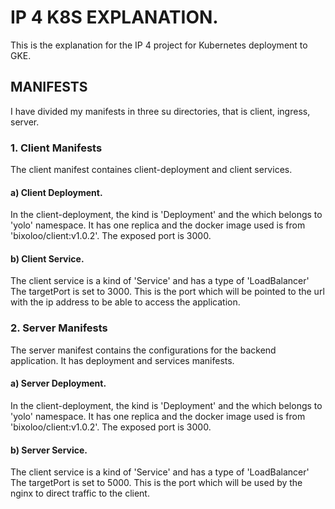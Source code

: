 # IP 4 K8S EXPLANATION.

This is the explanation for the IP 4 project for Kubernetes deployment to GKE.

## MANIFESTS

I have divided my manifests in three su directories, that is client, ingress, server.

### 1. Client Manifests

The client manifest containes client-deployment and client services.

#### a) Client Deployment.

In the client-deployment, the kind is 'Deployment' and the which belongs to 'yolo' namespace.
It has one replica and the docker image used is from 'bixoloo/client:v1.0.2'.
The exposed port is 3000.

#### b) Client Service.

The client service is a kind of 'Service' and has a type of 'LoadBalancer'
The targetPort is set to 3000.
This is the port which will be pointed to the url with the ip address to be able to access the application.

### 2. Server Manifests

The server manifest contains the configurations for the backend application. It has deployment and services manifests.

#### a) Server Deployment.

In the client-deployment, the kind is 'Deployment' and the which belongs to 'yolo' namespace.
It has one replica and the docker image used is from 'bixoloo/client:v1.0.2'.
The exposed port is 3000.

#### b) Server Service.

The client service is a kind of 'Service' and has a type of 'LoadBalancer'
The targetPort is set to 5000.
This is the port which will be used by the nginx to direct traffic to the client.
